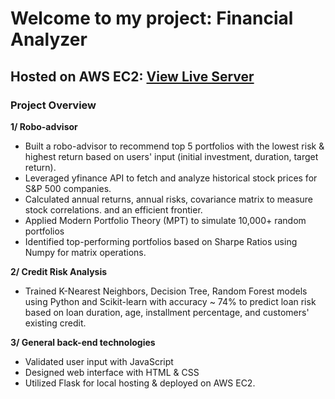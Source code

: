 # Welcome to my project: Financial Analyzer

## Hosted on AWS EC2: [View Live Server](http://ec2-18-219-222-22.us-east-2.compute.amazonaws.com:5000/)<br>

### Project Overview
<b>1/ Robo-advisor</b><br>
- Built a robo-advisor to recommend top 5 portfolios with the lowest risk & highest return based on users' input (initial investment, duration, target return).<br>
- Leveraged yfinance API to fetch and analyze historical stock prices for S&P 500 companies.<br>
- Calculated annual returns, annual risks, covariance matrix to measure stock correlations. and an efficient frontier.<br>
- Applied Modern Portfolio Theory (MPT) to simulate 10,000+ random portfolios<br>
- Identified top-performing portfolios based on Sharpe Ratios using Numpy for matrix operations.<br>

<b>2/ Credit Risk Analysis</b><br>
- Trained K-Nearest Neighbors, Decision Tree, Random Forest models using Python and Scikit-learn with accuracy ~ 74% to predict loan risk based on loan duration, age, installment percentage, and customers' existing credit.<br>

<b>3/ General back-end technologies</b><br>
- Validated user input with JavaScript<br>
- Designed web interface with HTML & CSS<br>
- Utilized Flask for local hosting & deployed on AWS EC2.<br>

